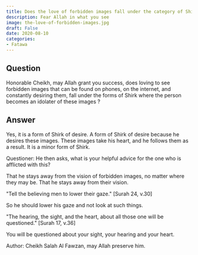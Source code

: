 ```yaml
---
title: Does the love of forbidden images fall under the category of Shirk ?
description: Fear Allah in what you see
image: the-love-of-forbidden-images.jpg
draft: False
date: 2020-08-10
categories:
- Fatawa
---
```


## Question

Honorable Cheikh, may Allah grant you success, does loving to see forbidden images that
can be found on phones, on the internet, and constantly desiring them, fall under the
forms of Shirk where the person becomes an idolater of these images ?

## Answer

Yes, it is a form of Shirk of desire. A form of Shirk of desire because he desires these
images. These images take his heart, and he follows them as a result. It is a minor 
form of Shirk.

Questioner: He then asks, what is your helpful advice for the one who is afflicted with
this?

That he stays away from the vision of forbidden images, no matter where they may be. That
he stays away from their vision.

"Tell the believing men to lower their gaze." [Surah 24, v.30]

So he should lower his gaze and not look at such things.

"The hearing, the sight, and the heart, about all those one will be
questioned." [Surah 17, v.36]

You will be questioned about your sight, your hearing and your heart.

Author: Cheikh Salah Al Fawzan, may Allah preserve him.